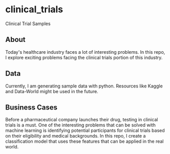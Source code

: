 # clinical_trials
Clinical Trial Samples

## About
Today's healthcare industry faces a lot of interesting problems.  In this repo, I explore exciting problems facing the clinical trials portion of this industry.

## Data
Currently, I am generating sample data with python.  Resources like Kaggle and Data-World might be used in the future.

## Business Cases
Before a pharmaceutical company launches their drug, testing in clinical trials is a must.  One of the interesting problems that can be solved with machine learning is identifying potential participants for clinical trials based on their eligibility and medical backgrounds.  In this repo, I create a classification model that uses these features that can be applied in the real world.
